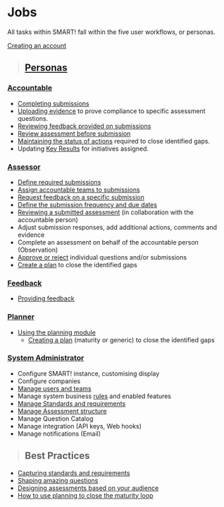# Jobs

All tasks within SMART! fall within the five user workflows, or personas. 
 
[Creating an account](/jobs/create-account.html)  
>## [Personas](/jobs/persona.html)

### [Accountable](/jobs/accountable.html)  

- [Completing submissions](/jobs/completing-an-assessment.html)
- [Uploading evidence](/jobs/upload-evidence.html) to prove compliance to specific assessment questions.
- [Reviewing feedback provided on submissions](/jobs/review-feedback.html)
- [Review assessment before submission](/jobs/acc-review-before-submit.html)
- [Maintaining the status of actions](/jobs/updating-actions.html) required to close identified gaps.
- Updating [Key Results](../jobs/key-result.html) for initiatives assigned.
    
### [Assessor](/jobs/assessor.html) 
- [Define required submissions](/jobs/define-submissions.html)
- [Assign accountable teams to submissions](/jobs/define-submissions.html)
- [Request feedback on a specific submission](/jobs/define-submissions.html)
- [Define the submission frequency and due dates](/jobs/define-submissions.html)
- [Reviewing a submitted assessment](/jobs/assessor-review.html) (in collaboration with the accountable person)
- Adjust submission responses, add additional actions, comments and evidence
- Complete an assessment on behalf of the accountable person (Observation)
- [Approve or reject](/jobs/assessor-review.html) individual questions and/or submissions
- [Create a plan](/jobs/plan.html) to close the identified gaps

### [Feedback](/jobs/feedback.html) 
- [Providing feedback](/jobs/providing-feedback.html)

### [Planner](/jobs/planner.html)
- [Using the planning module](/jobs/planning-module.html)
    - [Creating a plan](/jobs/plan.html) (maturity or generic) to close the identified gaps
     
    
### [System Administrator](/jobs/sys-admin.html)
- Configure SMART! instance, customising display
- Configure companies
- [Manage users and teams](/jobs/manage-users.html)
- Manage system business [rules](/jobs/rule-profiles.html) and enabled features
- [Manage Standards and requirements](/jobs/manage-standards.html)
- [Manage Assessment structure](/jobs/manage-assessment.html)
- Manage Question Catalog
- Manage integration (API keys, Web hooks) 
- Manage notifications (Email)


>## Best Practices
- [Capturing standards and requirements](/jobs/best-practice-standards.html)
- [Shaping amazing questions]()
- [Designing assessments based on your audience](/jobs/designing-assessments.html)
- [How to use planning to close the maturity loop]()